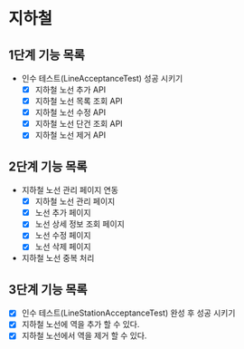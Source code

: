 # 지하철 


## 1단계 기능 목록

- 인수 테스트(LineAcceptanceTest) 성공 시키기
    - [x] 지하철 노선 추가 API
    - [x] 지하철 노선 목록 조회 API
    - [x] 지하철 노선 수정 API
    - [x] 지하철 노선 단건 조회 API
    - [x] 지하철 노선 제거 API
    
## 2단계 기능 목록

- 지하철 노선 관리 페이지 연동
    - [x] 지하철 노선 관리 페이지
    - [x] 노선 추가 페이지
    - [x] 노선 상세 정보 조회 페이지
    - [x] 노선 수정 페이지
    - [x] 노선 삭제 페이지
- 지하철 노선 중복 처리

## 3단계 기능 목록

- [x] 인수 테스트(LineStationAcceptanceTest) 완성 후 성공 시키기
- [x] 지하철 노선에 역을 추가 할 수 있다.
- [x] 지하철 노선에서 역을 제거 할 수 있다.
